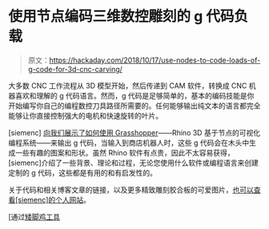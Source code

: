 # 使用节点编码三维数控雕刻的 g 代码负载

> 原文：<https://hackaday.com/2018/10/17/use-nodes-to-code-loads-of-g-code-for-3d-cnc-carving/>

大多数 CNC 工作流程从 3D 模型开始，然后传递到 CAM 软件，转换成 CNC 机器喜欢和理解的 g 代码语言。然而，g 代码是足够简单的，基本的编码技能是你开始编写你自己的编程数控刀具路径所需要的。任何能够输出纯文本的语言都完全能够让你直接控制强大的电机和快速旋转的叶片。

[siemenc] [向我们展示了如何使用 Grasshopper](https://www.instructables.com/id/Make-Awesome-3D-Geometry-by-Programming-CNC-code/)——Rhino 3D 基于节点的可视化编程系统——来输出 g 代码，当输入到商店机器人时，这些 g 代码会在木头中生成一些有趣的图案和形状。虽然 Rhino 软件有点贵，因此不太容易获得，[siemenc]介绍了一些背景、理论和过程，无论您使用什么软件或编程语言来创建定制的 g 代码，这些都是有用的和有启发性的。

关于代码和相关博客文章的链接，以及更多精致雕刻胶合板的可爱图片，[也可以查看[siemenc]的个人网站](http://www.siemencuypers.com/rhino-to-shopbot-gcode/)。

[通过[矮脚鸡工具](https://twitter.com/bantamtools/status/1051205204111028224)